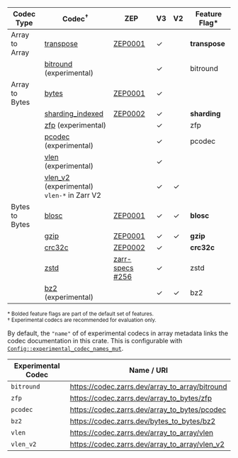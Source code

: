 | Codec Type     | Codec<sup>†</sup>                                 | ZEP               | V3      | V2      | Feature Flag* |
| -------------- | ------------------------------------------------- | ----------------- | ------- | ------- | ------------- |
| Array to Array | [transpose]                                       | [ZEP0001]         | &check; |         | **transpose** |
|                | [bitround] (experimental)                         |                   | &check; |         | bitround      |
| Array to Bytes | [bytes]                                           | [ZEP0001]         | &check; |         |               |
|                | [sharding_indexed]                                | [ZEP0002]         | &check; |         | **sharding**  |
|                | [zfp] (experimental)                              |                   | &check; |         | zfp           |
|                | [pcodec] (experimental)                           |                   | &check; |         | pcodec        |
|                | [vlen] (experimental)                             |                   | &check; |         |               |
|                | [vlen_v2] (experimental)<br>`vlen-*` in Zarr V2   |                   | &check; | &check; |               |
| Bytes to Bytes | [blosc]                                           | [ZEP0001]         | &check; | &check; | **blosc**     |
|                | [gzip]                                            | [ZEP0001]         | &check; | &check; | **gzip**      |
|                | [crc32c]                                          | [ZEP0002]         | &check; |         | **crc32c**    |
|                | [zstd]                                            | [zarr-specs #256] | &check; |         | zstd          |
|                | [bz2] (experimental)                              |                   | &check; | &check; | bz2           |

<sup>\* Bolded feature flags are part of the default set of features.</sup>
<br>
<sup>† Experimental codecs are recommended for evaluation only.</sup>

[ZEP0001]: https://zarr.dev/zeps/accepted/ZEP0001.html
[ZEP0002]: https://zarr.dev/zeps/accepted/ZEP0001.html
[zarr-specs #256]: https://github.com/zarr-developers/zarr-specs/pull/256

[transpose]: crate::array::codec::array_to_array::transpose
[bitround]: (crate::array::codec::array_to_array::bitround)
[bytes]: crate::array::codec::array_to_bytes::bytes
[sharding_indexed]: crate::array::codec::array_to_bytes::sharding
[zfp]: crate::array::codec::array_to_bytes::zfp
[pcodec]: crate::array::codec::array_to_bytes::pcodec
[blosc]: crate::array::codec::bytes_to_bytes::blosc
[gzip]: crate::array::codec::bytes_to_bytes::gzip
[crc32c]: crate::array::codec::bytes_to_bytes::crc32c
[zstd]: crate::array::codec::bytes_to_bytes::zstd
[bz2]: crate::array::codec::bytes_to_bytes::bz2
[vlen]: crate::array::codec::array_to_bytes::vlen
[vlen_v2]: crate::array::codec::array_to_bytes::vlen_v2

By default, the `"name"` of of experimental codecs in array metadata links the codec documentation in this crate.
This is configurable with [`Config::experimental_codec_names_mut`](config::Config::experimental_codec_names_mut).

| Experimental Codec | Name / URI                                         |
| ------------------ | -------------------------------------------------- |
| `bitround`         | <https://codec.zarrs.dev/array_to_array/bitround>  |
| `zfp`              | <https://codec.zarrs.dev/array_to_bytes/zfp>       |
| `pcodec`           | <https://codec.zarrs.dev/array_to_bytes/pcodec>    |
| `bz2`              | <https://codec.zarrs.dev/bytes_to_bytes/bz2>       |
| `vlen`             | <https://codec.zarrs.dev/array_to_array/vlen>      |
| `vlen_v2`          | <https://codec.zarrs.dev/array_to_array/vlen_v2>   |
